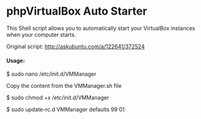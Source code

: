 # phpVirtualBox Auto Starter
This Shell script allows you to automatically start your VirtualBox instances when your computer starts.

Original script: http://askubuntu.com/a/122641/372524

#### Usage:

$ sudo nano /etc/init.d/VMManager

Copy the content from the VMManager.sh file

$ sudo chmod +x /etc/init.d/VMManager

$ sudo update-rc.d VMManager defaults 99 01

